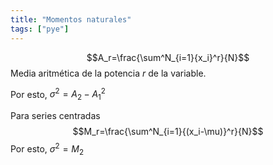 ```yaml
---
title: "Momentos naturales"
tags: ["pye"]
---
```

$$A_r=\frac{\sum^N_{i=1}{x_i}^r}{N}$$
Media aritmética de la potencia $r$ de la variable.

Por esto, $\sigma^2=A_2-{A_1}^2$

Para series centradas 
$$M_r=\frac{\sum^N_{i=1}{(x_i-\mu)}^r}{N}$$
Por esto, $\sigma^2=M_2$